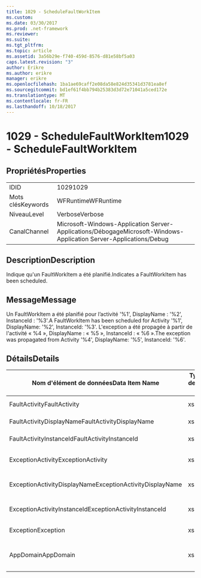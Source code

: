 ```yaml
---
title: 1029 - ScheduleFaultWorkItem
ms.custom: 
ms.date: 03/30/2017
ms.prod: .net-framework
ms.reviewer: 
ms.suite: 
ms.tgt_pltfrm: 
ms.topic: article
ms.assetid: 3a56b29e-f740-459d-8576-d81e58bf5a03
caps.latest.revision: "3"
author: Erikre
ms.author: erikre
manager: erikre
ms.openlocfilehash: 1ba1ae69caff2e08da58e824d35341d3781ea8ef
ms.sourcegitcommit: bd1ef61f4bb794b25383d3d72e71041a5ced172e
ms.translationtype: MT
ms.contentlocale: fr-FR
ms.lasthandoff: 10/18/2017
---
```

# <a name="1029---schedulefaultworkitem"></a><span data-ttu-id="93b64-102">1029 - ScheduleFaultWorkItem</span><span class="sxs-lookup"><span data-stu-id="93b64-102">1029 - ScheduleFaultWorkItem</span></span>
## <a name="properties"></a><span data-ttu-id="93b64-103">Propriétés</span><span class="sxs-lookup"><span data-stu-id="93b64-103">Properties</span></span>  
  
|||  
|-|-|  
|<span data-ttu-id="93b64-104">ID</span><span class="sxs-lookup"><span data-stu-id="93b64-104">ID</span></span>|<span data-ttu-id="93b64-105">1029</span><span class="sxs-lookup"><span data-stu-id="93b64-105">1029</span></span>|  
|<span data-ttu-id="93b64-106">Mots clés</span><span class="sxs-lookup"><span data-stu-id="93b64-106">Keywords</span></span>|<span data-ttu-id="93b64-107">WFRuntime</span><span class="sxs-lookup"><span data-stu-id="93b64-107">WFRuntime</span></span>|  
|<span data-ttu-id="93b64-108">Niveau</span><span class="sxs-lookup"><span data-stu-id="93b64-108">Level</span></span>|<span data-ttu-id="93b64-109">Verbose</span><span class="sxs-lookup"><span data-stu-id="93b64-109">Verbose</span></span>|  
|<span data-ttu-id="93b64-110">Canal</span><span class="sxs-lookup"><span data-stu-id="93b64-110">Channel</span></span>|<span data-ttu-id="93b64-111">Microsoft-Windows-Application Server-Applications/Débogage</span><span class="sxs-lookup"><span data-stu-id="93b64-111">Microsoft-Windows-Application Server-Applications/Debug</span></span>|  
  
## <a name="description"></a><span data-ttu-id="93b64-112">Description</span><span class="sxs-lookup"><span data-stu-id="93b64-112">Description</span></span>  
 <span data-ttu-id="93b64-113">Indique qu'un FaultWorkItem a été planifié.</span><span class="sxs-lookup"><span data-stu-id="93b64-113">Indicates a FaultWorkItem has been scheduled.</span></span>  
  
## <a name="message"></a><span data-ttu-id="93b64-114">Message</span><span class="sxs-lookup"><span data-stu-id="93b64-114">Message</span></span>  
 <span data-ttu-id="93b64-115">Un FaultWorkItem a été planifié pour l’activité '%1', DisplayName : '%2', InstanceId : '%3'.</span><span class="sxs-lookup"><span data-stu-id="93b64-115">A FaultWorkItem has been scheduled for Activity '%1', DisplayName: '%2', InstanceId: '%3'.</span></span>  <span data-ttu-id="93b64-116">L'exception a été propagée à partir de l'activité « %4 », DisplayName : « %5 », InstanceId : « %6 ».</span><span class="sxs-lookup"><span data-stu-id="93b64-116">The exception was propagated from Activity '%4', DisplayName: '%5', InstanceId: '%6'.</span></span>  
  
## <a name="details"></a><span data-ttu-id="93b64-117">Détails</span><span class="sxs-lookup"><span data-stu-id="93b64-117">Details</span></span>  
  
|<span data-ttu-id="93b64-118">Nom d'élément de données</span><span class="sxs-lookup"><span data-stu-id="93b64-118">Data Item Name</span></span>|<span data-ttu-id="93b64-119">Type d'élément de données</span><span class="sxs-lookup"><span data-stu-id="93b64-119">Data Item Type</span></span>|<span data-ttu-id="93b64-120">Description</span><span class="sxs-lookup"><span data-stu-id="93b64-120">Description</span></span>|  
|--------------------|--------------------|-----------------|  
|<span data-ttu-id="93b64-121">FaultActivity</span><span class="sxs-lookup"><span data-stu-id="93b64-121">FaultActivity</span></span>|<span data-ttu-id="93b64-122">xs:string</span><span class="sxs-lookup"><span data-stu-id="93b64-122">xs:string</span></span>|<span data-ttu-id="93b64-123">Nom de type de l'activité d'erreur.</span><span class="sxs-lookup"><span data-stu-id="93b64-123">The type name of the fault activity.</span></span>|  
|<span data-ttu-id="93b64-124">FaultActivityDisplayName</span><span class="sxs-lookup"><span data-stu-id="93b64-124">FaultActivityDisplayName</span></span>|<span data-ttu-id="93b64-125">xs:string</span><span class="sxs-lookup"><span data-stu-id="93b64-125">xs:string</span></span>|<span data-ttu-id="93b64-126">Nom complet de l'activité d'erreur.</span><span class="sxs-lookup"><span data-stu-id="93b64-126">The display name of the fault activity.</span></span>|  
|<span data-ttu-id="93b64-127">FaultActivityInstanceId</span><span class="sxs-lookup"><span data-stu-id="93b64-127">FaultActivityInstanceId</span></span>|<span data-ttu-id="93b64-128">xs:string</span><span class="sxs-lookup"><span data-stu-id="93b64-128">xs:string</span></span>|<span data-ttu-id="93b64-129">ID d'instance de l'activité d'erreur.</span><span class="sxs-lookup"><span data-stu-id="93b64-129">The instance id of the fault activity.</span></span>|  
|<span data-ttu-id="93b64-130">ExceptionActivity</span><span class="sxs-lookup"><span data-stu-id="93b64-130">ExceptionActivity</span></span>|<span data-ttu-id="93b64-131">xs:string</span><span class="sxs-lookup"><span data-stu-id="93b64-131">xs:string</span></span>|<span data-ttu-id="93b64-132">Nom de type de l'activité qui a levé l'exception.</span><span class="sxs-lookup"><span data-stu-id="93b64-132">The type name of the activity that threw the exception.</span></span>|  
|<span data-ttu-id="93b64-133">ExceptionActivityDisplayName</span><span class="sxs-lookup"><span data-stu-id="93b64-133">ExceptionActivityDisplayName</span></span>|<span data-ttu-id="93b64-134">xs:string</span><span class="sxs-lookup"><span data-stu-id="93b64-134">xs:string</span></span>|<span data-ttu-id="93b64-135">Nom complet de l'activité qui a levé l'exception.</span><span class="sxs-lookup"><span data-stu-id="93b64-135">The display name of the activity that threw the exception.</span></span>|  
|<span data-ttu-id="93b64-136">ExceptionActivityInstanceId</span><span class="sxs-lookup"><span data-stu-id="93b64-136">ExceptionActivityInstanceId</span></span>|<span data-ttu-id="93b64-137">xs:string</span><span class="sxs-lookup"><span data-stu-id="93b64-137">xs:string</span></span>|<span data-ttu-id="93b64-138">ID d'instance de l'activité ayant levé l'exception.</span><span class="sxs-lookup"><span data-stu-id="93b64-138">The instance id of the activity that threw the exception.</span></span>|  
|<span data-ttu-id="93b64-139">Exception</span><span class="sxs-lookup"><span data-stu-id="93b64-139">Exception</span></span>|<span data-ttu-id="93b64-140">xs:string</span><span class="sxs-lookup"><span data-stu-id="93b64-140">xs:string</span></span>|<span data-ttu-id="93b64-141">Détails de l'exception</span><span class="sxs-lookup"><span data-stu-id="93b64-141">The exception details for the exception</span></span>|  
|<span data-ttu-id="93b64-142">AppDomain</span><span class="sxs-lookup"><span data-stu-id="93b64-142">AppDomain</span></span>|<span data-ttu-id="93b64-143">xs:string</span><span class="sxs-lookup"><span data-stu-id="93b64-143">xs:string</span></span>|<span data-ttu-id="93b64-144">Chaîne retournée par AppDomain.CurrentDomain.FriendlyName.</span><span class="sxs-lookup"><span data-stu-id="93b64-144">The string returned by AppDomain.CurrentDomain.FriendlyName.</span></span>|
